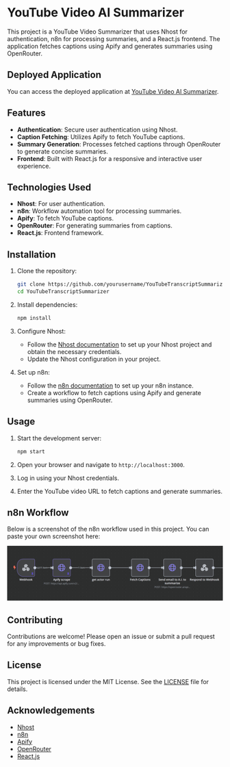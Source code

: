 # YouTube Video AI Summarizer

This project is a YouTube Video Summarizer that uses Nhost for authentication, n8n for processing summaries, and a React.js frontend. The application fetches captions using Apify and generates summaries using OpenRouter.

## Deployed Application

You can access the deployed application at [YouTube Video AI Summarizer](https://youtube-transcript-summary.vercel.app/).

## Features

- **Authentication**: Secure user authentication using Nhost.
- **Caption Fetching**: Utilizes Apify to fetch YouTube captions.
- **Summary Generation**: Processes fetched captions through OpenRouter to generate concise summaries.
- **Frontend**: Built with React.js for a responsive and interactive user experience.

## Technologies Used

- **Nhost**: For user authentication.
- **n8n**: Workflow automation tool for processing summaries.
- **Apify**: To fetch YouTube captions.
- **OpenRouter**: For generating summaries from captions.
- **React.js**: Frontend framework.

## Installation

1. Clone the repository:
    ```bash
    git clone https://github.com/yourusername/YouTubeTranscriptSummarizer.git
    cd YouTubeTranscriptSummarizer
    ```

2. Install dependencies:
    ```bash
    npm install
    ```

3. Configure Nhost:
    - Follow the [Nhost documentation](https://docs.nhost.io/) to set up your Nhost project and obtain the necessary credentials.
    - Update the Nhost configuration in your project.

4. Set up n8n:
    - Follow the [n8n documentation](https://docs.n8n.io/) to set up your n8n instance.
    - Create a workflow to fetch captions using Apify and generate summaries using OpenRouter.

## Usage

1. Start the development server:
    ```bash
    npm start
    ```

2. Open your browser and navigate to `http://localhost:3000`.

3. Log in using your Nhost credentials.

4. Enter the YouTube video URL to fetch captions and generate summaries.

## n8n Workflow

Below is a screenshot of the n8n workflow used in this project. You can paste your own screenshot here:

![n8n Workflow](public/n8nWorkflow.PNG)

## Contributing

Contributions are welcome! Please open an issue or submit a pull request for any improvements or bug fixes.

## License

This project is licensed under the MIT License. See the [LICENSE](LICENSE) file for details.

## Acknowledgements

- [Nhost](https://nhost.io/)
- [n8n](https://n8n.io/)
- [Apify](https://apify.com/)
- [OpenRouter](https://openrouter.io/)
- [React.js](https://reactjs.org/)
